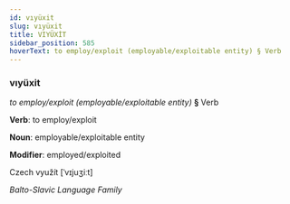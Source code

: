 ```yaml
---
id: vıyüxit
slug: vıyüxit
title: VIYÜXİT
sidebar_position: 585
hoverText: to employ/exploit (employable/exploitable entity) § Verb
---
```


### vıyüxit

*to employ/exploit (employable/exploitable entity)* **§** Verb

**Verb**: to employ/exploit

**Noun**: employable/exploitable entity

**Modifier**: employed/exploited

Czech využít [ˈvɪjuʒiːt]

*Balto-Slavic Language Family*